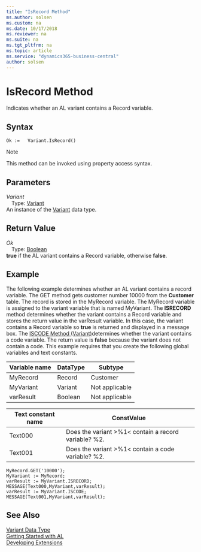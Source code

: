 ```yaml
---
title: "IsRecord Method"
ms.author: solsen
ms.custom: na
ms.date: 10/17/2018
ms.reviewer: na
ms.suite: na
ms.tgt_pltfrm: na
ms.topic: article
ms.service: "dynamics365-business-central"
author: solsen
---
```

[//]: # (START>DO_NOT_EDIT)
[//]: # (IMPORTANT:Do not edit any of the content between here and the END>DO_NOT_EDIT.)
[//]: # (Any modifications should be made in the .xml files in the ModernDev repo.)
# IsRecord Method
Indicates whether an AL variant contains a Record variable.

## Syntax
```
Ok :=   Variant.IsRecord()
```
> [!NOTE]  
> This method can be invoked using property access syntax.  

## Parameters
*Variant*  
&emsp;Type: [Variant](variant-data-type.md)  
An instance of the [Variant](variant-data-type.md) data type.  

## Return Value
*Ok*  
&emsp;Type: [Boolean](../boolean/boolean-data-type.md)  
**true** if the AL variant contains a Record variable, otherwise **false**.  


[//]: # (IMPORTANT: END>DO_NOT_EDIT)

## Example  
 The following example determines whether an AL variant contains a record variable. The GET method gets customer number 10000 from the **Customer** table. The record is stored in the MyRecord variable. The MyRecord variable is assigned to the variant variable that is named MyVariant. The **ISRECORD** method determines whether the variant contains a Record variable and stores the return value in the varResult variable. In this case, the variant contains a Record variable so **true** is returned and displayed in a message box. The [ISCODE Method (Variant)](devenv-ISCODE-Method-Variant.md)determines whether the variant contains a code variable. The return value is **false** because the variant does not contain a code. This example requires that you create the following global variables and text constants.  
  
|Variable name|DataType|Subtype|  
|-------------------|--------------|-------------|  
|MyRecord|Record|Customer|  
|MyVariant|Variant|Not applicable|  
|varResult|Boolean|Not applicable|  
  
|Text constant name|ConstValue|  
|------------------------|----------------|  
|Text000|Does the variant >%1\< contain a record variable? %2.|  
|Text001|Does the variant >%1\< contain a code variable? %2.|  
  
```  
MyRecord.GET('10000');  
MyVariant := MyRecord;  
varResult := MyVariant.ISRECORD;  
MESSAGE(Text000,MyVariant,varResult);  
varResult := MyVariant.ISCODE;  
MESSAGE(Text001,MyVariant,varResult);  
```  

## See Also
[Variant Data Type](variant-data-type.md)  
[Getting Started with AL](../../devenv-get-started.md)  
[Developing Extensions](../../devenv-dev-overview.md)